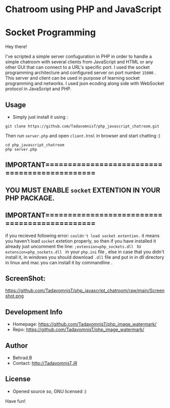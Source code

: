 # Chatroom using PHP and JavaScript
# Socket Programming

Hey there!

I've scripted a simple server confuguration in PHP in order to handle a simple chatroom with several clients from JavaScript and HTML or any other GUI that can connect to a URL's specific port.
I used the socket programming architecture and configured server on port number ```15000``` .
This server and client can be used in purpose of learning socket programming and networks.
I used json ecoding along side with WebSocket protocol in JavaScript and PHP.

## Usage
* Simply just install it using :
```
git clone https://github.com/TadavomnisT/php_javascript_chatroom.git
```
Then run `server.php` and open `client.html` in browser and start chatting :)

```
cd php_javascript_chatroom
php server.php
```

## IMPORTANT==============================================
## YOU MUST ENABLE `socket` EXTENTION IN YOUR PHP PACKAGE.
## IMPORTANT==============================================
if you recieved following error:
`couldn't load socket extention.`
it means you haven't load `socket` extetion properly, so then if you have installed it already just uncomment the line:
`;extension=php_sockets.dll ` to `extension=php_sockets.dll `
in your `php.ini` file , else in case that you didn't install it, in windows you should download `.dll` file and put in in dll directory in linux and mac you can install it by commandline .

## ScreenShot:
https://github.com/TadavomnisT/php_javascript_chatroom/raw/main/Screenshot.png
 


## Development Info
* Homepage: https://github.com/TadavomnisT/php_image_watermark/
* Repo: https://github.com/TadavomnisT/php_image_watermark/

## Author
* Behrad.B
* Contact: http://TadavomnisT.iR

## License
* Opened source so, GNU licensed :)

Have fun!
